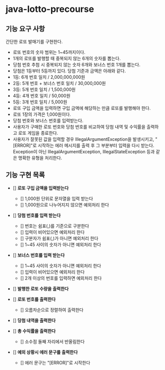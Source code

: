 # java-lotto-precourse

## 기능 요구 사항 
간단한 로또 발매기를 구현한다.

- 로또 번호의 숫자 범위는 1~45까지이다.
- 1개의 로또를 발행할 때 중복되지 않는 6개의 숫자를 뽑는다.
- 당첨 번호 추첨 시 중복되지 않는 숫자 6개와 보너스 번호 1개를 뽑는다.
- 당첨은 1등부터 5등까지 있다. 당첨 기준과 금액은 아래와 같다.
- 1등: 6개 번호 일치 / 2,000,000,000원
- 2등: 5개 번호 + 보너스 번호 일치 / 30,000,000원
- 3등: 5개 번호 일치 / 1,500,000원
- 4등: 4개 번호 일치 / 50,000원
- 5등: 3개 번호 일치 / 5,000원
- 로또 구입 금액을 입력하면 구입 금액에 해당하는 만큼 로또를 발행해야 한다.
- 로또 1장의 가격은 1,000원이다.
- 당첨 번호와 보너스 번호를 입력받는다.
- 사용자가 구매한 로또 번호와 당첨 번호를 비교하여 당첨 내역 및 수익률을 출력하고 로또 게임을 종료한다.
- 사용자가 잘못된 값을 입력할 경우 IllegalArgumentException을 발생시키고, "[ERROR]"로 시작하는 에러 메시지를 출력 후 그 부분부터 입력을 다시 받는다.
Exception이 아닌 IllegalArgumentException, IllegalStateException 등과 같은 명확한 유형을 처리한다.

  
## 기능 구현 목록

- [] **로또 구입 금액을 입력받는다**
    - [] 1,000원 단위로 문자열을 입력 받는다
    - [] 1,000원으로 나누어지지 않으면 예외처리 한다

- [] **당첨 번호를 입력 받는다**
    - [] 번호는 쉼표(,)를 기준으로 구분한다
    - [] 입력이 비어있으면 예외처리 한다
    - [] 구분자가 쉼표(,)가 아니면 예외처리 한다 
    - [] 1~45 사이의 숫자가 아니면 예외처리 한다

- [] **보너스 번호를 입력 받는다**
    - [] 1~45 사이의 숫자가 아니면 예외처리 한다
    - [] 입력이 비어있으면 예외처리 한다
    - [] 2개 이상의 번호를 입력하면 예외처리 한다

- [] **발행한 로또 수량을 출력한다**

- [] **로또 번호를 출력한다**
    - [] 오름차순으로 정렬하여 출력한다

- [] **당첨 내역을 출력한다**

- [] **총 수익률을 출력한다**
    - [] 소수점 둘째 자리에서 반올림한다

- [] **예외 상황시 에러 문구를 출력한다**
    - [] 에러 문구는 "[ERROR]"로 시작한다

